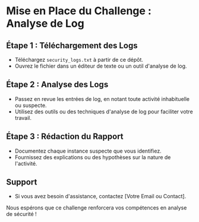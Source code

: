 # Mise en Place du Challenge : Analyse de Log

## Étape 1 : Téléchargement des Logs

- Téléchargez `security_logs.txt` à partir de ce dépôt.
- Ouvrez le fichier dans un éditeur de texte ou un outil d'analyse de log.

## Étape 2 : Analyse des Logs

- Passez en revue les entrées de log, en notant toute activité inhabituelle ou suspecte.
- Utilisez des outils ou des techniques d'analyse de log pour faciliter votre travail.

## Étape 3 : Rédaction du Rapport

- Documentez chaque instance suspecte que vous identifiez.
- Fournissez des explications ou des hypothèses sur la nature de l'activité.

## Support

- Si vous avez besoin d'assistance, contactez [Votre Email ou Contact].

Nous espérons que ce challenge renforcera vos compétences en analyse de sécurité !

